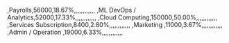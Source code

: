 ,Payrolls,56000,18.67%,,,,,,,,,,,,
,ML DevOps / Analytics,52000,17.33%,,,,,,,,,,,,
,Cloud Computing,150000,50.00%,,,,,,,,,,,,
,Services Subscription,8400,2.80%,,,,,,,,,,,,
,Marketing ,11000,3.67%,,,,,,,,,,,,
,Admin / Operation ,19000,6.33%,,,,,,,,,,,,